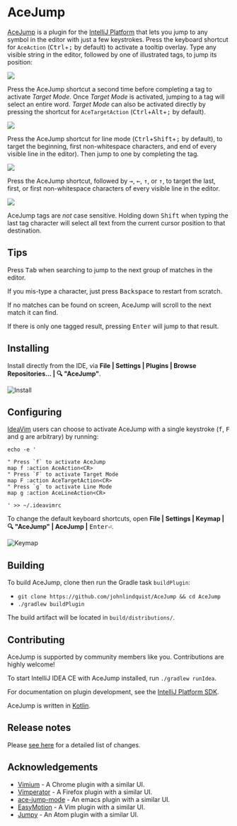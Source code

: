 # AceJump

[AceJump](https://plugins.jetbrains.com/plugin/7086) is a plugin for the [IntelliJ Platform](https://github.com/JetBrains/intellij-community/) that lets you jump to any symbol in the editor with just a few keystrokes. Press the keyboard shortcut for `AceAction` (<kbd>Ctrl</kbd>+<kbd>;</kbd> by default) to activate a tooltip overlay. Type any visible string in the editor, followed by one of illustrated tags, to jump its position:

![](https://cloud.githubusercontent.com/assets/175716/20177444/124fb534-a74d-11e6-8912-1d220ae27091.png)

Press the AceJump shortcut a second time before completing a tag to activate *Target Mode*. Once *Target Mode* is activated, jumping to a tag will select an entire word. *Target Mode* can also be activated directly by pressing the shortcut for `AceTargetAction` (<kbd>Ctrl</kbd>+<kbd>Alt</kbd>+<kbd>;</kbd> by default).

![](https://cloud.githubusercontent.com/assets/175716/20177362/a9976398-a74c-11e6-955d-df029c7b329b.png)

Press the AceJump shortcut for line mode (<kbd>Ctrl</kbd>+<kbd>Shift</kbd>+<kbd>;</kbd> by default), to target the beginning, first non-whitespace characters, and end of every visible line in the editor). Then jump to one by completing the tag.

![](https://cloud.githubusercontent.com/assets/175716/20533565/f7d04d1e-b0ab-11e6-8b89-f7b10a98752d.png)

Press the AceJump shortcut, followed by <kbd>→</kbd>, <kbd>←</kbd>, <kbd>↑</kbd>, or <kbd>↑</kbd>, to target the last, first, or first non-whitespace characters of every visible line in the editor.

![](https://cloud.githubusercontent.com/assets/175716/20177472/4f0ba956-a74d-11e6-97ba-b296eacdd396.png)

AceJump tags are *not* case sensitive. Holding down <kbd>Shift</kbd> when typing the last tag character will select all text from the current cursor position to that destination.

## Tips

Press <kbd>Tab</kbd> when searching to jump to the next group of matches in the editor.

If you mis-type a character, just press <kbd>Backspace</kbd> to restart from scratch.

If no matches can be found on screen, AceJump will scroll to the next match it can find.

If there is only one tagged result, pressing <kbd>Enter</kbd> will jump to that result.

## Installing

Install directly from the IDE, via **File \| Settings \| Plugins \| Browse Repositories... \| 🔍 "AceJump"**.

![Install](https://cloud.githubusercontent.com/assets/175716/11760310/cb4657e6-a064-11e5-8e07-837c2c0c40eb.png)

## Configuring

[IdeaVim](https://plugins.jetbrains.com/plugin/164) users can choose to activate AceJump with a single keystroke (<kbd>f</kbd>, <kbd>F</kbd> and <kbd>g</kbd> are arbitrary) by running:

```
echo -e '

" Press `f` to activate AceJump
map f :action AceAction<CR>
" Press `F` to activate Target Mode
map F :action AceTargetAction<CR>
" Press `g` to activate Line Mode
map g :action AceLineAction<CR>

' >> ~/.ideavimrc
```

To change the default keyboard shortcuts, open **File \| Settings \| Keymap \| 🔍 "AceJump" \| AceJump \|** <kbd>Enter⏎</kbd>.

![Keymap](https://cloud.githubusercontent.com/assets/175716/11760350/911aed4c-a065-11e5-8f17-49bc97ad1dad.png)

## Building

To build AceJump, clone then run the Gradle task `buildPlugin`:

* `git clone https://github.com/johnlindquist/AceJump && cd AceJump`
* `./gradlew buildPlugin`

The build artifact will be located in `build/distributions/`.

## Contributing

AceJump is supported by community members like you. Contributions are highly welcome!

To start IntelliJ IDEA CE with AceJump installed, run `./gradlew runIdea`. 

For documentation on plugin development, see the [IntelliJ Platform SDK](www.jetbrains.org/intellij/sdk/docs/).

AceJump is written in [Kotlin](https://kotlinlang.org/).

## Release notes

Please [see here](/CHANGES.md) for a detailed list of changes.

## Acknowledgements

- [Vimium](https://vimium.github.io/) - A Chrome plugin with a similar UI.
- [Vimperator](http://www.vimperator.org/) - A Firefox plugin with a similar UI.
- [ace-jump-mode](https://www.emacswiki.org/emacs/AceJump) - An emacs plugin with a similar UI.
- [EasyMotion](https://github.com/easymotion/vim-easymotion) - A Vim plugin with a similar UI.
- [Jumpy](https://github.com/DavidLGoldberg/jumpy) - An Atom plugin with a similar UI.